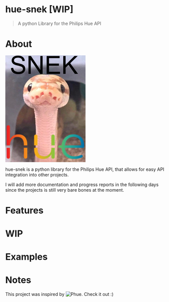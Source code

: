 # hue-snek [WIP]
> A python Library for the Philips Hue API

# About
<img align="center" border="0" padding="4" src="https://github.com/channel-42/hue-snek/blob/master/.resources/snek.png" width="50%">

hue-snek is a python library for the Philips Hue API, that allows for easy API integration into other projects.

I will add more documentation and progress reports in the following days since the projects is still very bare bones at the moment.


# Features

# WIP

# Examples

# Notes

This project was inspired by ![Phue](https://github.com/studioimaginaire/phue/). Check it out :)
